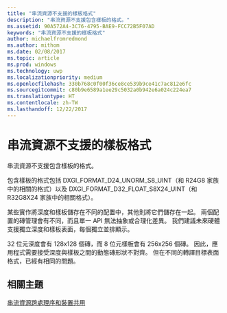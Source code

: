 ```yaml
---
title: "串流資源不支援的樣板格式"
description: "串流資源不支援包含樣板的格式。"
ms.assetid: 90A572A4-3C76-4795-BAE9-FCC72B5F07AD
keywords: "串流資源不支援的樣板格式"
author: michaelfromredmond
ms.author: mithom
ms.date: 02/08/2017
ms.topic: article
ms.prod: windows
ms.technology: uwp
ms.localizationpriority: medium
ms.openlocfilehash: 330b768c0f00f36ce8ce539b9ce41c7ac812e6fc
ms.sourcegitcommit: c80b9e6589a1ee29c5032a0b942e6a024c224ea7
ms.translationtype: HT
ms.contentlocale: zh-TW
ms.lasthandoff: 12/22/2017
---
```

# <a name="stencil-formats-not-supported-with-streaming-resources"></a>串流資源不支援的樣板格式


串流資源不支援包含樣板的格式。

包含樣板的格式包括 DXGI\_FORMAT\_D24\_UNORM\_S8\_UINT（和 R24G8 家族中的相關的格式）以及 DXGI\_FORMAT\_D32\_FLOAT\_S8X24\_UINT（和 R32G8X24 家族中的相關格式）。

某些實作將深度和樣板儲存在不同的配置中，其他則將它們儲存在一起。 兩個配置的磚管理會有不同，而且單一 API 無法抽象或合理化差異。 我們建議未來硬體支援獨立深度和樣板表面，每個獨立並排顯示。

32 位元深度會有 128x128 個磚，而 8 位元樣板會有 256x256 個磚。 因此，應用程式需要接受深度與樣板之間的動態磚形狀不對齊。 但在不同的轉譯目標表面格式，已經有相同的問題。

## <a name="span-idrelated-topicsspanrelated-topics"></a><span id="related-topics"></span>相關主題


[串流資源跨處理序和裝置共用](streaming-resource-cross-process-and-device-sharing.md)

 

 




